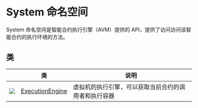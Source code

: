 # System 命名空间

System 命名空间是智能合约执行引擎（AVM）提供的 API，提供了访问访问该智能合约的执行环境的方法。

## 类

|                                          | 类                                        | 说明                         |
| ---------------------------------------- | ---------------------------------------- | -------------------------- |
| ![](https://i-msdn.sec.s-msft.com/dynimg/IC29808.jpeg) | [ExecutionEngine](System/ExecutionEngine.md) | 虚拟机的执行引擎，可以获取当前合约的调用者和执行容器 |


